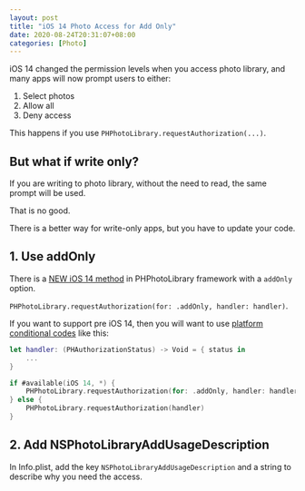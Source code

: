 ```yaml
---
layout: post
title: "iOS 14 Photo Access for Add Only"
date: 2020-08-24T20:31:07+08:00
categories: [Photo]
---
```


iOS 14 changed the permission levels when you access photo library, and many apps will now prompt users to either:

1. Select photos
2. Allow all
3. Deny access

This happens if you use `PHPhotoLibrary.requestAuthorization(...)`.

## But what if write only?

If you are writing to photo library, without the need to read, the same prompt will be used.

That is no good.

There is a better way for write-only apps, but you have to update your code.

## 1. Use addOnly

There is a [NEW iOS 14 method](https://developer.apple.com/documentation/photokit/phphotolibrary/3616053-requestauthorization) in PHPhotoLibrary framework  with a `addOnly` option.

`PHPhotoLibrary.requestAuthorization(for: .addOnly, handler: handler)`.

If you want to support pre iOS 14, then you will want to use [platform conditional codes](/2020/07/22/platform-conditional-codes/) like this:

```swift
let handler: (PHAuthorizationStatus) -> Void = { status in
    ...
}

if #available(iOS 14, *) {
    PHPhotoLibrary.requestAuthorization(for: .addOnly, handler: handler)
} else {
    PHPhotoLibrary.requestAuthorization(handler)
}
```

## 2. Add NSPhotoLibraryAddUsageDescription

In Info.plist, add the key `NSPhotoLibraryAddUsageDescription` and a string to describe why you need the access.

